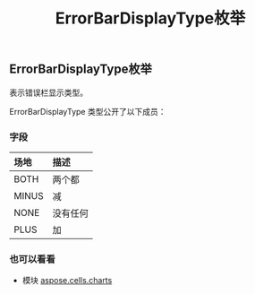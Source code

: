 ﻿---
title: ErrorBarDisplayType枚举
second_title: Aspose.Cells for Python via .NET API 参考文献
description:
type: docs
weight: 500
url: /zh/python-net/aspose.cells.charts/errorbardisplaytype/
is_root: false
---
## ErrorBarDisplayType枚举
表示错误栏显示类型。



ErrorBarDisplayType 类型公开了以下成员：

### 字段
|场地|描述|
| :- | :- |
| BOTH |两个都|
| MINUS |减|
| NONE |没有任何|
| PLUS |加|



### 也可以看看
* 模块 [aspose.cells.charts](..)
